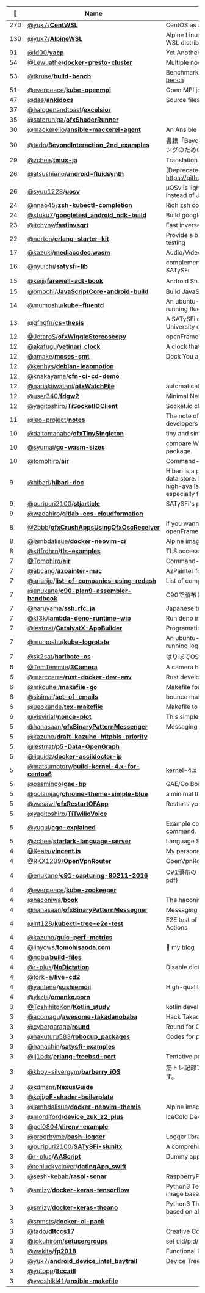 |:star2: | Name | Description | 🌍|
|---|---|---|---|
|270|[@yuk7](https://github.com/yuk7)/[**CentWSL**](https://github.com/yuk7/CentWSL)|CentOS as a WSL Instance. Supports multiple install.|[:arrow_upper_right:](https://git.io/centwsl)|
|130|[@yuk7](https://github.com/yuk7)/[**AlpineWSL**](https://github.com/yuk7/AlpineWSL)|Alpine Linux as a WSL Instance. Supports multi-install. Lightest WSL distribution.|[:arrow_upper_right:](https://git.io/alpwsl)|
|91|[@fd00](https://github.com/fd00)/[**yacp**](https://github.com/fd00/yacp)|Yet Another Cygwin Ports||
|54|[@Lewuathe](https://github.com/Lewuathe)/[**docker-presto-cluster**](https://github.com/Lewuathe/docker-presto-cluster)|Multiple node presto cluster on docker container||
|53|[@tkruse](https://github.com/tkruse)/[**build-bench**](https://github.com/tkruse/build-bench)|Benchmarks for Java buildystems http://tkruse.github.io/build-bench||
|51|[@everpeace](https://github.com/everpeace)/[**kube-openmpi**](https://github.com/everpeace/kube-openmpi)|Open MPI jobs on Kubernetes||
|47|[@dae](https://github.com/dae)/[**ankidocs**](https://github.com/dae/ankidocs)|Source files for Anki's documentation||
|37|[@halogenandtoast](https://github.com/halogenandtoast)/[**excelsior**](https://github.com/halogenandtoast/excelsior)|||
|35|[@satoruhiga](https://github.com/satoruhiga)/[**ofxShaderRunner**](https://github.com/satoruhiga/ofxShaderRunner)|||
|30|[@mackerelio](https://github.com/mackerelio)/[**ansible-mackerel-agent**](https://github.com/mackerelio/ansible-mackerel-agent)|An Ansible role for mackerel-agent. (development version)|[:arrow_upper_right:](https://galaxy.ansible.com/mackerelio/mackerel-agent/)|
|30|[@tado](https://github.com/tado)/[**BeyondInteraction_2nd_examples**](https://github.com/tado/BeyondInteraction_2nd_examples)|書籍「Beyond Interaction[改訂第2版] -クリエイティブ・コーディングのためのopenFrameworks実践ガイド」のサンプルプログラム||
|29|[@zchee](https://github.com/zchee)/[**tmux-ja**](https://github.com/zchee/tmux-ja)|Translation tmux man page project||
|26|[@atsushieno](https://github.com/atsushieno)/[**android-fluidsynth**](https://github.com/atsushieno/android-fluidsynth)|[Deprecated] fluidsynth Android port / build. It's old, see https://github.com/Fluidsynth/fluidsynth/tree/master/doc/android||
|26|[@syuu1228](https://github.com/syuu1228)/[**uosv**](https://github.com/syuu1228/uosv)|µOSv is lightweight edition of OSv, which uses mruby interpreter instead of Java VM for its system language.||
|24|[@nnao45](https://github.com/nnao45)/[**zsh-kubectl-completion**](https://github.com/nnao45/zsh-kubectl-completion)|Rich zsh completion for the kubectl command.|[:arrow_upper_right:](https://medium.com/@n4sekai5y/kubectl-completion-zsh%E3%82%92%E8%BB%8A%E8%BC%AA%E3%81%AE%E5%86%8D%E7%99%BA%E6%98%8E%E3%81%97%E3%81%9F-da6c5345263f)|
|24|[@sfuku7](https://github.com/sfuku7)/[**googletest_android_ndk-build**](https://github.com/sfuku7/googletest_android_ndk-build)|Build googletest with Android NDK||
|23|[@itchyny](https://github.com/itchyny)/[**fastinvsqrt**](https://github.com/itchyny/fastinvsqrt)|Fast inverse square root in programming languages||
|22|[@norton](https://github.com/norton)/[**erlang-starter-kit**](https://github.com/norton/erlang-starter-kit)|Provide a basic set of Erlang/OTP tools for development and for testing||
|17|[@kazuki](https://github.com/kazuki)/[**mediacodec.wasm**](https://github.com/kazuki/mediacodec.wasm)|Audio/Video Codec in WebAssembly||
|16|[@nyuichi](https://github.com/nyuichi)/[**satysfi-lib**](https://github.com/nyuichi/satysfi-lib)|complementary collection of useful functions and modules for SATySFi||
|15|[@keiji](https://github.com/keiji)/[**farewell-adt-book**](https://github.com/keiji/farewell-adt-book)|Android Studio完全移行ガイド||
|15|[@omochi](https://github.com/omochi)/[**JavaScriptCore-android-build**](https://github.com/omochi/JavaScriptCore-android-build)|Build JavaScriptCore for Android||
|14|[@mumoshu](https://github.com/mumoshu)/[**kube-fluentd**](https://github.com/mumoshu/kube-fluentd)|An ubuntu-slim/s6-overlay/confd based docker image for running fluentd in Kubernetes pods/daemonsets||
|13|[@gfngfn](https://github.com/gfngfn)/[**cs-thesis**](https://github.com/gfngfn/cs-thesis)|A SATySFi class file for writing CS master thesis at The University of Tokyo||
|12|[@JotaroS](https://github.com/JotaroS)/[**ofxWiggleStereoscopy**](https://github.com/JotaroS/ofxWiggleStereoscopy)|openFrameworks addon for wiggle stereoscopy effect.||
|12|[@akafugu](https://github.com/akafugu)/[**vetinari_clock**](https://github.com/akafugu/vetinari_clock)|A clock that ticks irregularly, yet keeps accurate time.||
|12|[@amake](https://github.com/amake)/[**moses-smt**](https://github.com/amake/moses-smt)|Dock You a Moses: Moses Statistical MT in a container||
|12|[@kenhys](https://github.com/kenhys)/[**debian-leapmotion**](https://github.com/kenhys/debian-leapmotion)|||
|12|[@knakayama](https://github.com/knakayama)/[**cfn-ci-cd-demo**](https://github.com/knakayama/cfn-ci-cd-demo)|||
|12|[@nariakiiwatani](https://github.com/nariakiiwatani)/[**ofxWatchFile**](https://github.com/nariakiiwatani/ofxWatchFile)|automatically reload a file if it is modified||
|12|[@user340](https://github.com/user340)/[**fdgw2**](https://github.com/user340/fdgw2)|Minimal NetBSD Distribution Making Tool||
|12|[@yagitoshiro](https://github.com/yagitoshiro)/[**TiSocketIOClient**](https://github.com/yagitoshiro/TiSocketIOClient)|Socket.io client for Appcelerator Titanium||
|11|[@leo-project](https://github.com/leo-project)/[**notes**](https://github.com/leo-project/notes)|The note of LeoFS' developers and LeoFS' benchmark report to developers and users|[:arrow_upper_right:](https://github.com/leo-project/leofs)|
|10|[@daitomanabe](https://github.com/daitomanabe)/[**ofxTinySingleton**](https://github.com/daitomanabe/ofxTinySingleton)|tiny and simple singleton in C++11 way (for learning C++11||
|10|[@syumai](https://github.com/syumai)/[**go-wasm-sizes**](https://github.com/syumai/go-wasm-sizes)|compare WebAssembly build size depends on imported package.||
|10|[@tomohiro](https://github.com/tomohiro)/[**air**](https://github.com/tomohiro/air)|Command-line AirPlay video client for Apple TV||
|9|[@hibari](https://github.com/hibari)/[**hibari-doc**](https://github.com/hibari/hibari-doc)|Hibari is a production-ready, distributed, ordered key-value, big data store. Hibari uses chain replication for strong consistency, high-availability, and durability. Hibari has excellent performance especially for read and large value operations.|[:arrow_upper_right:](http://hibari.github.com/hibari-doc)|
|9|[@puripuri2100](https://github.com/puripuri2100)/[**stjarticle**](https://github.com/puripuri2100/stjarticle)|SATySFi's package||
|9|[@wadahiro](https://github.com/wadahiro)/[**gitlab-ecs-cloudformation**](https://github.com/wadahiro/gitlab-ecs-cloudformation)|||
|8|[@2bbb](https://github.com/2bbb)/[**ofxCrushAppsUsingOfxOscReceiver**](https://github.com/2bbb/ofxCrushAppsUsingOfxOscReceiver)|if you wanna be no.1 in exhibition everyone use openFrameworks!||
|8|[@lambdalisue](https://github.com/lambdalisue)/[**docker-neovim-ci**](https://github.com/lambdalisue/docker-neovim-ci)|Alpine image for Neovim in CI|[:arrow_upper_right:](https://hub.docker.com/r/lambdalisue/neovim-ci/)|
|8|[@stffrdhrn](https://github.com/stffrdhrn)/[**tls-examples**](https://github.com/stffrdhrn/tls-examples)|TLS access example code snippets||
|7|[@Tomohiro](https://github.com/Tomohiro)/[**air**](https://github.com/Tomohiro/air)|Command-line AirPlay video client for Apple TV||
|7|[@abcang](https://github.com/abcang)/[**azpainter-mac**](https://github.com/abcang/azpainter-mac)|AzPainter for Mac||
|7|[@ariarijp](https://github.com/ariarijp)/[**list-of-companies-using-redash**](https://github.com/ariarijp/list-of-companies-using-redash)|List of companies using Redash.||
|7|[@enukane](https://github.com/enukane)/[**c90-plan9-assembler-handbook**](https://github.com/enukane/c90-plan9-assembler-handbook)|C90で頒布した "Plan 9 Assembler Handbook" の文章データ||
|7|[@haruyama](https://github.com/haruyama)/[**ssh_rfc_ja**](https://github.com/haruyama/ssh_rfc_ja)|Japanese translations of SSH RFCs and Internet Drafts|[:arrow_upper_right:](http://www.unixuser.org/~haruyama/RFC/ssh/)|
|7|[@kt3k](https://github.com/kt3k)/[**lambda-deno-runtime-wip**](https://github.com/kt3k/lambda-deno-runtime-wip)|Run deno in AWS Lambda environment (WIP)|[:arrow_upper_right:](https://6e2y19fu3j.execute-api.ap-northeast-1.amazonaws.com/default/deno_v2)|
|7|[@lestrrat](https://github.com/lestrrat)/[**CatalystX-AppBuilder**](https://github.com/lestrrat/CatalystX-AppBuilder)|Programatically Build Your Catalyst Apps||
|7|[@mumoshu](https://github.com/mumoshu)/[**kube-logrotate**](https://github.com/mumoshu/kube-logrotate)|An ubuntu-slim/s6-overlay/confd based docker image for running logrotate via Kubernetes daemonsets||
|7|[@sk2sat](https://github.com/sk2sat)/[**haribote-os**](https://github.com/sk2sat/haribote-os)|はりぼてOSをもう一度作ってみるやつ||
|6|[@TemTemmie](https://github.com/TemTemmie)/[**3Camera**](https://github.com/TemTemmie/3Camera)|A camera homebrew for the Nintendo 3DS.||
|6|[@marccarre](https://github.com/marccarre)/[**rust-docker-dev-env**](https://github.com/marccarre/rust-docker-dev-env)|Rust development environment based on Docker.||
|6|[@mkouhei](https://github.com/mkouhei)/[**makefile-go**](https://github.com/mkouhei/makefile-go)|Makefile for Golang||
|6|[@sisimai](https://github.com/sisimai)/[**set-of-emails**](https://github.com/sisimai/set-of-emails)|bounce mail collection for tests and development on Sisimai|[:arrow_upper_right:](https://libsisimai.org/)|
|6|[@ueokande](https://github.com/ueokande)/[**tex-makefile**](https://github.com/ueokande/tex-makefile)|Makefile to compile TeX document.||
|6|[@visvirial](https://github.com/visvirial)/[**nonce-plot**](https://github.com/visvirial/nonce-plot)|This simple script plots block nonce value.||
|5|[@hanasaan](https://github.com/hanasaan)/[**ofxBinaryPatternMessenger**](https://github.com/hanasaan/ofxBinaryPatternMessenger)|Messaging via Image||
|5|[@kazuho](https://github.com/kazuho)/[**draft-kazuho-httpbis-priority**](https://github.com/kazuho/draft-kazuho-httpbis-priority)|||
|5|[@lestrrat](https://github.com/lestrrat)/[**p5-Data-OpenGraph**](https://github.com/lestrrat/p5-Data-OpenGraph)|||
|5|[@liquidz](https://github.com/liquidz)/[**docker-asciidoctor-jp**](https://github.com/liquidz/docker-asciidoctor-jp)|||
|5|[@matsumotory](https://github.com/matsumotory)/[**build-kernel-4.x-for-centos6**](https://github.com/matsumotory/build-kernel-4.x-for-centos6)|kernel-4.x build system for CentOS6 on CentOS6||
|5|[@osamingo](https://github.com/osamingo)/[**gae-bp**](https://github.com/osamingo/gae-bp)|GAE/Go Boilerplate||
|5|[@polamjag](https://github.com/polamjag)/[**chrome-theme-simple-blue**](https://github.com/polamjag/chrome-theme-simple-blue)|a minimal theme for Google Chrome / Chromium|[:arrow_upper_right:](https://chrome.google.com/webstore/detail/simple-blue/kglcjiiffdfngnjlgaalhdjjemihjfnd)|
|5|[@wasawi](https://github.com/wasawi)/[**ofxRestartOFApp**](https://github.com/wasawi/ofxRestartOFApp)|Restarts your OF app.||
|5|[@yagitoshiro](https://github.com/yagitoshiro)/[**TiTwilioVoice**](https://github.com/yagitoshiro/TiTwilioVoice)|||
|5|[@yugui](https://github.com/yugui)/[**cgo-explained**](https://github.com/yugui/cgo-explained)|Example codes to understand how cgo works inside "go build" command.|[:arrow_upper_right:](http://qiita.com/yugui/items/e71d3d0b3d654a110188)|
|5|[@zchee](https://github.com/zchee)/[**starlark-language-server**](https://github.com/zchee/starlark-language-server)|Language Server for the Starlark.|[:arrow_upper_right:](https://godoc.org/github.com/zchee/starlark-language-server)|
|4|[@Keats](https://github.com/Keats)/[**vincent.is**](https://github.com/Keats/vincent.is)|My personal blog, powered by Pelican||
|4|[@RKX1209](https://github.com/RKX1209)/[**OpenVpnRouter**](https://github.com/RKX1209/OpenVpnRouter)|OpenVpnRouter is a VPN router. ||
|4|[@enukane](https://github.com/enukane)/[**c91-capturing-80211-2016**](https://github.com/enukane/c91-capturing-80211-2016)|C91頒布の「Capturing 802.11 ver.2016」の原稿データ (!= 完成pdf)||
|4|[@everpeace](https://github.com/everpeace)/[**kube-zookeeper**](https://github.com/everpeace/kube-zookeeper)|||
|4|[@haconiwa](https://github.com/haconiwa)/[**book**](https://github.com/haconiwa/book)|The haconiwa gitbook||
|4|[@hanasaan](https://github.com/hanasaan)/[**ofxBinaryPatternMessegner**](https://github.com/hanasaan/ofxBinaryPatternMessegner)|Messaging via Image||
|4|[@int128](https://github.com/int128)/[**kubectl-tree-e2e-test**](https://github.com/int128/kubectl-tree-e2e-test)|E2E test of kubectl-tree to show how to test with Kind on GitHub Actions||
|4|[@kazuho](https://github.com/kazuho)/[**quic-perf-metrics**](https://github.com/kazuho/quic-perf-metrics)|||
|4|[@linyows](https://github.com/linyows)/[**tomohisaoda.com**](https://github.com/linyows/tomohisaoda.com)|📝 my blog|[:arrow_upper_right:](http://tomohisaoda.com)|
|4|[@nobu](https://github.com/nobu)/[**build-files**](https://github.com/nobu/build-files)|||
|4|[@r-plus](https://github.com/r-plus)/[**NoDictation**](https://github.com/r-plus/NoDictation)|Disable dictation key without disable Siri.||
|4|[@tork-a](https://github.com/tork-a)/[**live-cd2**](https://github.com/tork-a/live-cd2)|||
|4|[@yantene](https://github.com/yantene)/[**sushiemoji**](https://github.com/yantene/sushiemoji)|High-quality sushi emoji set||
|4|[@ykzts](https://github.com/ykzts)/[**omanko.porn**](https://github.com/ykzts/omanko.porn)||[:arrow_upper_right:](https://omanko.porn/)|
|3|[@ToshihitoKon](https://github.com/ToshihitoKon)/[**Kotlin_study**](https://github.com/ToshihitoKon/Kotlin_study)|kotlin development env setting util||
|3|[@acomagu](https://github.com/acomagu)/[**awesome-takadanobaba**](https://github.com/acomagu/awesome-takadanobaba)|Hack Takadanobaba.||
|3|[@cybergarage](https://github.com/cybergarage)/[**round**](https://github.com/cybergarage/round)|Round for C|[:arrow_upper_right:](http://www.cybergarage.org/)|
|3|[@hakuturu583](https://github.com/hakuturu583)/[**robocup_packages**](https://github.com/hakuturu583/robocup_packages)|Codes for playing soccer in robocup SPL||
|3|[@hanachin](https://github.com/hanachin)/[**satysfi-examples**](https://github.com/hanachin/satysfi-examples)|||
|3|[@jj1bdx](https://github.com/jj1bdx)/[**erlang-freebsd-port**](https://github.com/jj1bdx/erlang-freebsd-port)|Tentative private FreeBSD Erlang Port for 18.2||
|3|[@kboy-silvergym](https://github.com/kboy-silvergym)/[**barberry_iOS**](https://github.com/kboy-silvergym/barberry_iOS)|筋トレ記録アプリ「バーベリー」の公開verです。たまに更新します。||
|3|[@kdmsnr](https://github.com/kdmsnr)/[**NexusGuide**](https://github.com/kdmsnr/NexusGuide)|||
|3|[@koji](https://github.com/koji)/[**oF-shader-boilerplate**](https://github.com/koji/oF-shader-boilerplate)|||
|3|[@lambdalisue](https://github.com/lambdalisue)/[**docker-neovim-themis**](https://github.com/lambdalisue/docker-neovim-themis)|Alpine image for running vim-themis on Neovim|[:arrow_upper_right:](https://hub.docker.com/r/lambdalisue/neovim-themis/)|
|3|[@mordiford](https://github.com/mordiford)/[**device_zuk_z2_plus**](https://github.com/mordiford/device_zuk_z2_plus)|IceCold Device configuration for Lenovo/ZUK Z2 Plus||
|3|[@pei0804](https://github.com/pei0804)/[**direnv-example**](https://github.com/pei0804/direnv-example)|||
|3|[@progrhyme](https://github.com/progrhyme)/[**bash-logger**](https://github.com/progrhyme/bash-logger)|Logger library for Bash||
|3|[@puripuri2100](https://github.com/puripuri2100)/[**SATySFi-siunitx**](https://github.com/puripuri2100/SATySFi-siunitx)|A comprehensive (SI) units package||
|3|[@r-plus](https://github.com/r-plus)/[**AAScript**](https://github.com/r-plus/AAScript)|Dummy application for provide icon to AppList.||
|3|[@renluckyclover](https://github.com/renluckyclover)/[**datingApp_swift**](https://github.com/renluckyclover/datingApp_swift)|||
|3|[@sesh-kebab](https://github.com/sesh-kebab)/[**raspi-sonar**](https://github.com/sesh-kebab/raspi-sonar)|RaspberryPi Ultrasonic sensor node extention||
|3|[@smizy](https://github.com/smizy)/[**docker-keras-tensorflow**](https://github.com/smizy/docker-keras-tensorflow)|Python3 Tensorflow backended Keras with Jupyter docker image based on alpine ||
|3|[@smizy](https://github.com/smizy)/[**docker-keras-theano**](https://github.com/smizy/docker-keras-theano)|Python3 Theano backended Keras with Jupyter docker image based on alpine ||
|3|[@snmsts](https://github.com/snmsts)/[**docker-cl-pack**](https://github.com/snmsts/docker-cl-pack)|||
|3|[@tado](https://github.com/tado)/[**dltccs17**](https://github.com/tado/dltccs17)|Creative Coding School code examples||
|3|[@tokuhirom](https://github.com/tokuhirom)/[**setusergroups**](https://github.com/tokuhirom/setusergroups)|set uid/pid/supplementary groups||
|3|[@wakita](https://github.com/wakita)/[**fp2018**](https://github.com/wakita/fp2018)|Functional Programming|[:arrow_upper_right:](https://wakita.github.io/fp2018/)|
|3|[@yuk7](https://github.com/yuk7)/[**android_device_intel_baytrail**](https://github.com/yuk7/android_device_intel_baytrail)|Device Trees for BayTrail-T devices||
|3|[@yutopp](https://github.com/yutopp)/[**8cc.rill**](https://github.com/yutopp/8cc.rill)|||
|3|[@yyoshiki41](https://github.com/yyoshiki41)/[**ansible-makefile**](https://github.com/yyoshiki41/ansible-makefile)|||


